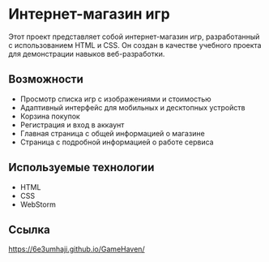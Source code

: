 # Интернет-магазин игр
Этот проект представляет собой интернет-магазин игр, разработанный с использованием HTML и CSS. Он создан в качестве учебного проекта для демонстрации навыков веб-разработки.

## Возможности
- Просмотр списка игр с изображениями и стоимостью
- Адаптивный интерфейс для мобильных и десктопных устройств
- Корзина покупок
- Регистрация и вход в аккаунт
- Главная страница с общей информацией о магазине
- Страница с подробной информацией о работе сервиса

## Используемые технологии
- HTML
- CSS
- WebStorm

## Ссылка
https://6e3umhaji.github.io/GameHaven/
